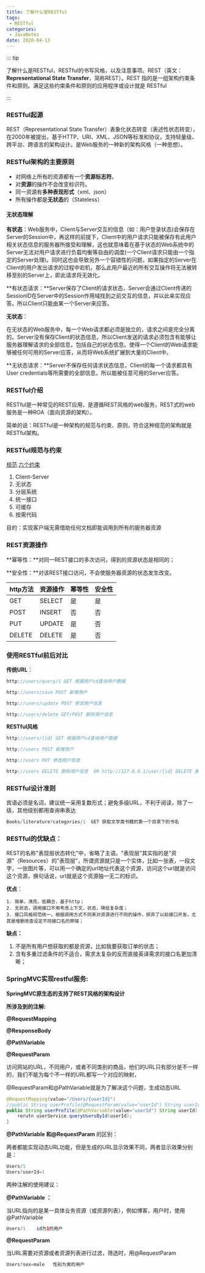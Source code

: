 ```yaml
---
title: 了解什么是RESTful
tags:
 - RESTful
categories:
 - JavaNotes
date: 2020-04-13
---
```


::: tip

了解什么是RESTful，RESTful的书写风格，以及注意事项。REST（英文：**Representational State Transfer**，简称REST）。REST 指的是一组架构约束条件和原则。满足这些约束条件和原则的应用程序或设计就是 RESTful

:::

<!-- more -->

### RESTful起源

REST（Representational State Transfer）表象化状态转变（表述性状态转变），在2000年被提出，基于HTTP、URI、XML、JSON等标准和协议，支持轻量级、跨平台、跨语言的架构设计。是Web服务的一种新的架构风格（一种思想）。

### RESTful架构的主要原则

- 对网络上所有的资源都有一个**资源标志符**。
- 对**资源**的操作不会改变标识符。
- 同一资源有**多种表现形式**（xml、json）
- 所有操作都是**无状态**的（Stateless）

#### 无状态理解

**有状态**：Web服务中，Client与Server交互的信息（如：用户登录状态)会保存在Server的Session中，再这样的前提下，Client中的用户请求只能被保存有此用户相关状态信息的服务器所接受和理解，这也就意味着在基于状态的Web系统中的Server无法对用户请求进行负载均衡等自由的调度(一个Client请求只能由一个指定的Server处理)。同时这也会导致另外一个容错性的问题，如果指定的Server在Client的用户发出请求的过程中宕机，那么此用户最近的所有交互操作将无法被转移至别的Server上，即此请求将无效化。

**有状态请求：**Server保存了Client的请求状态，Server会通过Client传递的SessionID在Server中的Session作用域找到之前交互的信息，并以此来实现应答。所以Client只能由某一个Server来应答。

**无状态**：

在无状态的Web服务中，每一个Web请求都必须是独立的，请求之间是完全分离的。Server没有保存Client的状态信息，所以Client发送的请求必须包含有能够让服务器理解请求的全部信息，包括自己的状态信息。使得一个Client的Web请求能够被任何可用的Server应答，从而将Web系统扩展到大量的Client中。

**无状态请求：**Server不保存任何请求状态信息，Client的每一个请求都具有User credentials等所需要的全部信息，所以能被任意可用的Server应答。

### RESTful介绍 

RESTful是一种常见的REST应用，是遵循REST风格的web服务，REST式的web服务是一种ROA（面向资源的架构）。

简单的说：RESTful是一种架构的规范与约束、原则，符合这种规范的架构就是RESTful架构。

### RESTful规范与约束 

[规范](http://restful.p2hp.com/home/resource-naming)
[六个约束](http://restful.p2hp.com/home/rest-architectural-constraints#layered-system)

1. Client-Server
2. 无状态
3. 分层系统
4. 统一接口
5. 可缓存
6. 按需代码

目的：实现客户端无需借助任何文档即能调用到所有的服务器资源

### REST资源操作

**幂等性：**对同一REST接口的多次访问，得到的资源状态是相同的；

**安全性：**对该REST接口访问，不会使服务器资源的状态发生改变。

| http方法 | 资源操作 | 幂等性 | 安全性 |
| -------- | -------- | ------ | ------ |
| GET      | SELECT   | 是     | 是     |
| POST     | INSERT   | 否     | 否     |
| PUT      | UPDATE   | 是     | 否     |
| DELETE   | DELETE   | 是     | 否     |

### **使用RESTful前后对比**

**传统URL**：

```java
http://users/query/1 GET 根据用户id查询用户数据

http://users/save POST 新增用户

http://users/update POST 修改用户信息

http://users/delete GET/POST 删除用户信息
```

**RESTful风格**

```java
http://users/{id} GET 根据用户id查询用户数据

http://users POST 新增用户

http://users PUT 修改用户信息

http://users DELETE 删除用户信息  OR http://127.0.0.1/user/{id} DELETE 删除用户信息
```

### RESTful设计准则

宾语必须是名词，建议统一采用复数形式；避免多级URL，不利于阅读，除了一级，其他级别都用查询串表达

```java
Books/literature?categories/1  GET 获取文学类书籍的第一个目录下的书名
```

### RESTful的优缺点：

REST的名称"表现层状态转化"中，省略了主语。"表现层"其实指的是"资源"（Resources）的"表现层"，所谓资源就只是一个实体，比如一张表，一段文字，一张图片等，可以用一个确定的url地址代表这个资源，访问这个url就是访问这个资源，换句话说，url就是这个资源独一无二的标识。

**优点**：

	1. 简单、清亮，低耦合，基于http；
	2. 无状态，调用接口不用考虑上下文，状态，降低复杂度；
	3. 接口风格规范统一，根据调用方式不同来对资源进行不同的操作，摈弃了以前接口开发，尤其是增删改查设定不同接口名的弊端；

**缺点：**

1. 不是所有用户想获取的都是资源，比如我要获取订单的状态；
 2. 含有多重过滤条件的不适合，需求太复杂的反而直接英译需求的接口名更加清晰；

### **SpringMVC实现restful服务:**

**SpringMVC原生态的支持了REST风格的架构设计**

**所涉及到的注解:**

**@RequestMapping**

**@ResponseBody**

**@PathVariable**

**@RequestParam**

访问网站的URL，不同用户，或者不同类别的商品，他们的URL只有部分是不一样的，我们不能为每个不一样的URL都写一个对应的映射，

@RequestParam和@PathVariable就是为了解决这个问题，生成动态URL

```java
@RequestMapping(value="/Users/{userId}")
//public String userProfile(@RequestParam(value="userId") String userId) {
public String userProfile(@PathVariable(value="userId") String userId) {
    rerutn userService.queryUsersById(userId);
}
```

**@PathVariable 和@RequestParam** 的区别：

两者都能实现动态URL功能，但是生成的URL显示效果不同，两者显示效果分别是：

```java
Users/1
Users?userId=1
```

两种注解的使用建议：

**@PathVariable ：**

当URL指向的是某一具体业务资源（或资源列表），例如博客，用户时，使用@PathVariable

```java
Users/1    id为1的用户
```

**@RequestParam**

当URL需要对资源或者资源列表进行过滤，筛选时，用@RequestParam

```java
Users?sex=male   性别为男的用户
```


